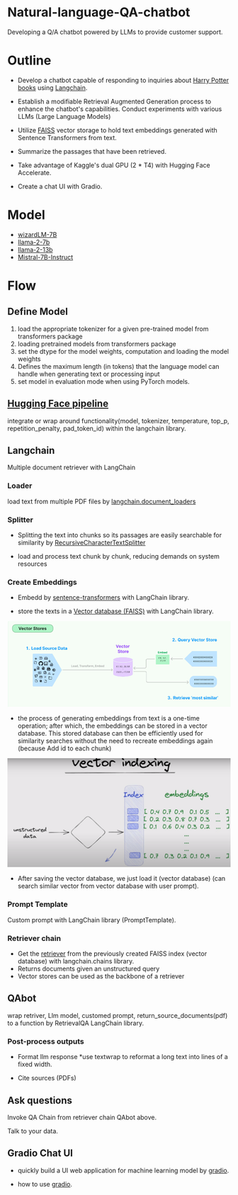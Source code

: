 # Natural-language-QA-chatbot
Developing a Q/A chatbot powered by LLMs to provide customer support.

# Outline
* Develop a chatbot capable of responding to inquiries about [Harry Potter books](https://www.kaggle.com/datasets/hinepo/harry-potter-books-in-pdf-1-7/data) using [Langchain](https://python.langchain.com/docs/get_started/introduction).

* Establish a modifiable Retrieval Augmented Generation process to enhance the chatbot's capabilities.
Conduct experiments with various LLMs (Large Language Models)

* Utilize [FAISS](https://python.langchain.com/docs/integrations/vectorstores/faiss) vector storage to hold text embeddings generated with Sentence Transformers from text.

* Summarize the passages that have been retrieved.

* Take advantage of Kaggle's dual GPU (2 * T4) with Hugging Face Accelerate.

* Create a chat UI with Gradio.

# Model
* [wizardLM-7B](https://huggingface.co/TheBloke/wizardLM-7B-HF)
* [llama-2-7b](https://huggingface.co/daryl149/llama-2-7b-chat-hf)
* [llama-2-13b](https://huggingface.co/daryl149/llama-2-13b-chat-hf)
* [Mistral-7B-Instruct](https://huggingface.co/mistralai/Mistral-7B-Instruct-v0.2)

# Flow
## Define Model
1. load the appropriate tokenizer for a given pre-trained model from transformers package
2. loading pretrained models from transformers package
3. set the dtype for the model weights, computation and loading the model weights
4. Defines the maximum length (in tokens) that the language model can handle when generating text or processing input
5. set model in evaluation mode when using PyTorch models.

## [Hugging Face pipeline](https://python.langchain.com/docs/integrations/llms/huggingface_pipelines)
integrate or wrap around functionality(model, tokenizer, temperature, top_p, repetition_penalty,  pad_token_id) within the langchain library.

## Langchain
Multiple document retriever with LangChain

### Loader
load text from multiple PDF files by [langchain.document_loaders](https://python.langchain.com/docs/modules/data_connection/document_loaders/file_directory)

### Splitter
* Splitting the text into chunks so its passages are easily searchable for similarity by [RecursiveCharacterTextSplitter](https://python.langchain.com/docs/modules/data_connection/document_transformers/recursive_text_splitter)

* load and process text chunk by chunk, reducing demands on system resources

### Create Embeddings
* Embedd by [sentence-transformers](https://arxiv.org/pdf/1908.10084.pdf) with LangChain library.

* store the texts in a [Vector database (FAISS)](https://python.langchain.com/docs/modules/data_connection/vectorstores/) with LangChain library.

<img src="pic/vector_store.png">

* the process of generating embeddings from text is a one-time operation; after which, the embeddings can be stored in a vector database. This stored database can then be efficiently used for similarity searches without the need to recreate embeddings again (because Add id to each chunk)

<img src="pic/vector_index.png">

* After saving the vector database, we just load it (vector database) (can search similar vector from vector database with user prompt).

### Prompt Template
Custom prompt with LangChain library (PromptTemplate).

### Retriever chain
* Get the [retriever](https://python.langchain.com/docs/modules/data_connection/retrievers/) from the previously created FAISS index (vector database) with langchain.chains library.
* Returns documents given an unstructured query 
* Vector stores can be used as the backbone of a retriever

## QAbot
wrap retriver, Llm model, customed prompt, return_source_documents(pdf) to a function by RetrievalQA LangChain library.

### Post-process outputs
* Format llm response
  *use textwrap to reformat a long text into lines of a fixed width.
 
* Cite sources (PDFs)

## Ask questions
Invoke QA Chain from retriever chain QAbot above.

Talk to your data.

## Gradio Chat UI
* quickly build a UI web application for machine learning model by [gradio]([https://www.gradio.app/guides/quickstart](https://www.gradio.app/guides/creating-a-chatbot-fast)).

* how to use [gradio](https://www.gradio.app/guides/creating-a-chatbot-fast). 

